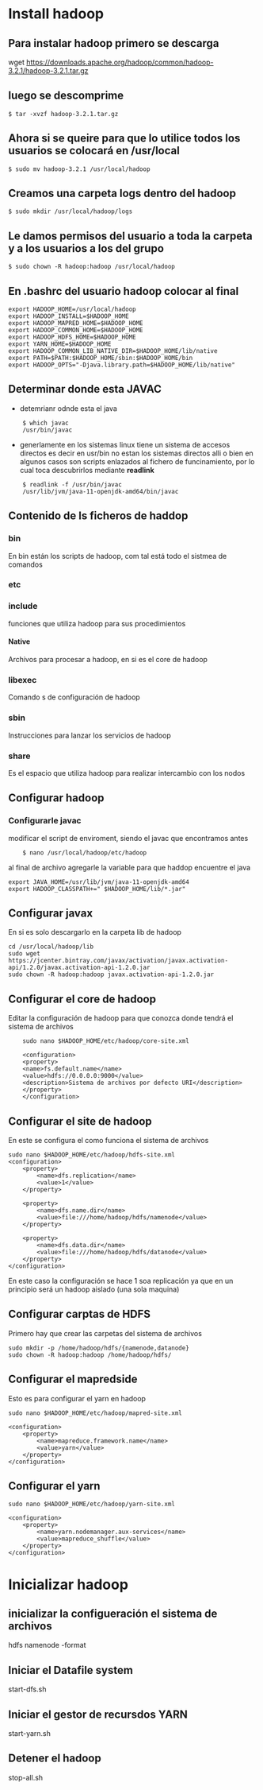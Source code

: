 # Install hadoop
## Para instalar hadoop primero se descarga

wget https://downloads.apache.org/hadoop/common/hadoop-3.2.1/hadoop-3.2.1.tar.gz

## luego se descomprime
```
$ tar -xvzf hadoop-3.2.1.tar.gz
```
## Ahora si se queire para que lo utilice todos los usuarios se colocará en /usr/local
```
$ sudo mv hadoop-3.2.1 /usr/local/hadoop
```
## Creamos una carpeta logs dentro del hadoop
```
$ sudo mkdir /usr/local/hadoop/logs
```
## Le damos permisos del usuario a toda la carpeta y a los usuarios a los del grupo
```
$ sudo chown -R hadoop:hadoop /usr/local/hadoop
```

## En .bashrc del usuario hadoop colocar al final
```
export HADOOP_HOME=/usr/local/hadoop
export HADOOP_INSTALL=$HADOOP_HOME
export HADOOP_MAPRED_HOME=$HADOOP_HOME
export HADOOP_COMMON_HOME=$HADOOP_HOME
export HADOOP_HDFS_HOME=$HADOOP_HOME
export YARN_HOME=$HADOOP_HOME
export HADOOP_COMMON_LIB_NATIVE_DIR=$HADOOP_HOME/lib/native
export PATH=$PATH:$HADOOP_HOME/sbin:$HADOOP_HOME/bin
export HADOOP_OPTS="-Djava.library.path=$HADOOP_HOME/lib/native"
```

## Determinar donde esta JAVAC
* detemrianr odnde esta el java
```
    $ which javac
    /usr/bin/javac
```
* generlamente en los sistemas linux tiene un sistema de accesos directos es decir en usr/bin no estan los sistemas directos alli o bien en algunos casos son scripts enlazados al fichero de funcinamiento, por lo cual toca descubrirlos mediante **readlink**
```
    $ readlink -f /usr/bin/javac
    /usr/lib/jvm/java-11-openjdk-amd64/bin/javac
```
 
## Contenido de ls ficheros de haddop
### bin
En bin están los scripts de hadoop, com tal está todo el sistmea de comandos

### etc

### include
funciones que utiliza hadoop para sus procedimientos

#### Native
Archivos para procesar a hadoop, en si es el core de hadoop

### libexec
Comando s de configuración de hadoop

### sbin
Instrucciones para lanzar los servicios de hadoop

### share
Es el espacio que utiliza hadoop para realizar intercambio con los nodos


## Configurar hadoop
### Configurarle javac
modificar el script de enviroment, siendo el javac que encontramos antes
```
    $ nano /usr/local/hadoop/etc/hadoop
```

al final de archivo agregarle la variable para que haddop encuentre el java
```
export JAVA_HOME=/usr/lib/jvm/java-11-openjdk-amd64
export HADOOP_CLASSPATH+=" $HADOOP_HOME/lib/*.jar"
```



## Configurar javax
En si es solo descargarlo en la carpeta lib de hadoop
```
cd /usr/local/hadoop/lib
sudo wget https://jcenter.bintray.com/javax/activation/javax.activation-api/1.2.0/javax.activation-api-1.2.0.jar
sudo chown -R hadoop:hadoop javax.activation-api-1.2.0.jar
```


## Configurar el core de hadoop
Editar la configuración de hadoop para que conozca donde tendrá el sistema de archivos

```
    sudo nano $HADOOP_HOME/etc/hadoop/core-site.xml

    <configuration>
    <property>
    <name>fs.default.name</name>
    <value>hdfs://0.0.0.0:9000</value>
    <description>Sistema de archivos por defecto URI</description>
    </property>
    </configuration>
```

## Configurar el site de hadoop
En este se configura el como funciona el sistema de archivos
```
sudo nano $HADOOP_HOME/etc/hadoop/hdfs-site.xml
<configuration>
    <property>
        <name>dfs.replication</name>
        <value>1</value>
    </property>

    <property>
        <name>dfs.name.dir</name>
        <value>file:///home/hadoop/hdfs/namenode</value>
    </property>

    <property>
        <name>dfs.data.dir</name>
        <value>file:///home/hadoop/hdfs/datanode</value>
    </property>
</configuration>
```

En este caso la configuración se hace 1 soa replicación ya que en un principio será un hadoop aislado (una sola maquina)

## Configurar carptas de HDFS
Primero hay que crear las carpetas del sistema de archivos
```
sudo mkdir -p /home/hadoop/hdfs/{namenode,datanode}
sudo chown -R hadoop:hadoop /home/hadoop/hdfs/
```


## Configurar el mapredside
Esto es para configurar el yarn en hadoop

```
sudo nano $HADOOP_HOME/etc/hadoop/mapred-site.xml

<configuration>
    <property>
        <name>mapreduce.framework.name</name>
        <value>yarn</value>
    </property>
</configuration>
```


## Configurar el yarn

```
sudo nano $HADOOP_HOME/etc/hadoop/yarn-site.xml

<configuration>
    <property>
        <name>yarn.nodemanager.aux-services</name>
        <value>mapreduce_shuffle</value>
    </property>
</configuration>
```

# Inicializar hadoop
## inicializar la configueración el sistema de archivos
hdfs namenode -format

## Iniciar el Datafile system
start-dfs.sh

## Iniciar el gestor de recursdos YARN
start-yarn.sh



## Detener el hadoop
stop-all.sh

